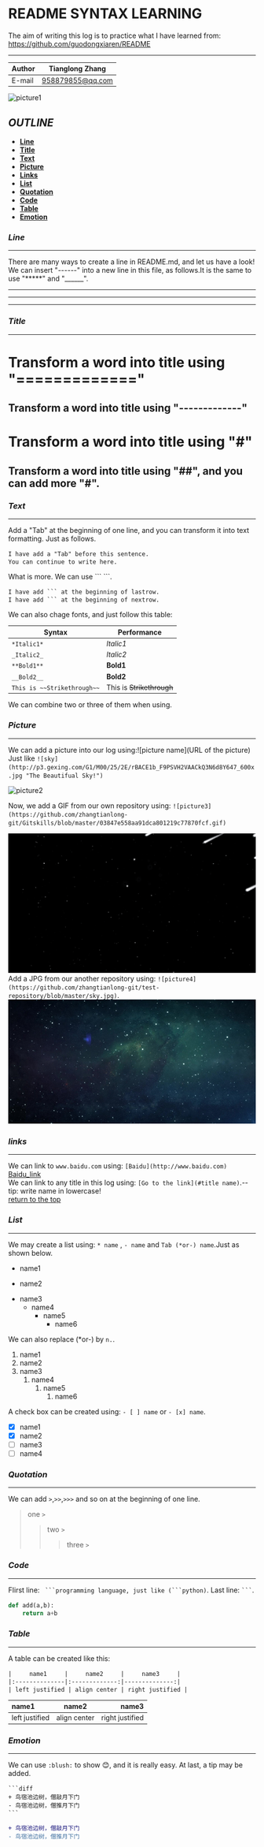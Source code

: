 README SYNTAX LEARNING
==========
The aim of writing this log is to practice what I have learned from:<br>
https://github.com/guodongxiaren/README
****

|Author|Tianglong Zhang|
|---|---|
|E-mail|958879855@qq.com|

![picture1](http://www.5068.com/uploads/allimg/171125/1-1G125100937.jpg)

## *OUTLINE*
* [**Line**](#line)
* [**Title**](#title)
* [**Text**](#text)
* [**Picture**](#picture)
* [**Links**](#links)
* [**List**](#list)
* [**Quotation**](#quotation)
* [**Code**](#code)
* [**Table**](#table)
* [**Emotion**](#emotion)

### *Line*
**********
There are many ways to create a line in README.md, and let us have a look!<br>
We can insert "------" into a new line in this file, as follows.It is  the same to use  "*****" and "______".

-------------------
___________________
*******************

### *Title*
***********
Transform a word into title using "============="
===========================
Transform a word into title using "-------------"
---------------------------
# Transform a word into title using "#"
## Transform a word into title using "##", and you can add more "#".

### *Text*
*****
Add a "Tab" at the beginning of one line, and you can transform it into text formatting. Just as follows.

	I have add a "Tab" before this sentence.
	You can continue to write here.
What is more. We can use \``` \```.
```
I have add ``` at the beginning of lastrow.
I have add ``` at the beginning of nextrow.
```
We can also chage fonts, and just follow this table:

|Syntax|Performance|
|----|-----|
|`*Italic1*`|*Italic1*|
|`_Italic2_`| _Italic2_|
|`**Bold1**`|**Bold1**|
|`__Bold2__`|__Bold2__|
|`This is ~~Strikethrough~~`|This is ~~Strikethrough~~|

We can combine two or three of them when using.

### *Picture*
*****
We can add a picture into our log using:\![picture name](URL of the picture)<br>
Just like `![sky](http://p3.gexing.com/G1/M00/25/2E/rBACE1b_F9PSVH2VAACkQ3N6d8Y647_600x.jpg "The Beautifual Sky!")`<br>

![picture2](http://img.zcool.cn/community/014cca554bfd99000001bf7289bb04.jpg "The Beautifual Sky!")

Now, we add a GIF from our own repository using: `![picture3](https://github.com/zhangtianlong-git/Gitskills/blob/master/03847e558aa91dca801219c77870fcf.gif)`

![picture3](https://github.com/zhangtianlong-git/Gitskills/blob/master/03847e558aa91dca801219c77870fcf.gif)<br>
Add a JPG from our another repository using: `![picture4](https://github.com/zhangtianlong-git/test-repository/blob/master/sky.jpg)`.<br>
![picture4](https://github.com/zhangtianlong-git/test-repository/blob/master/sky.jpg)

### *links*
*****
We can link to `www.baidu.com` using: `[Baidu](http://www.baidu.com)`<br>
[Baidu_link](https://www.baidu.com/)<br>
We can link to any title in this log using: `[Go to the link](#title name)`.--tip: write name in lowercase!<br>
[return to the top](#readme)

### *List*
*****
We may create a list using: `* name` , `- name` and `Tab (*or-) name`.Just as shown below.
* name1
- name2
* name3
	* name4
		* name5
			* name6
			
We can also replace (\*or-) by `n.`.
1. name1
2. name2
3. name3
	1. name4
		1. name5
			1. name6
			
A check box can be created using: `- [ ] name` or `- [x] name`.
- [x] name1
- [x] name2
- [ ] name3
- [ ] name4

### *Quotation*
*****
We can add `>`,`>>`,`>>>` and so on at the beginning of one line.
>one `>`
>>two `>`
>>>three `>`

### *Code*
*****
FIirst line: ` ```programming language, just like (```python)`. Last line: ` ``` `.
```python
def add(a,b):
	return a+b
```

### *Table*
*****
A table can be created like this:<br>
```
|     name1     |     name2     |     name3     |
|:--------------|:-------------:|--------------:|
| left justified | align center | right justified |
```

|     name1     |     name2     |     name3     |
|:--------------|:-------------:|--------------:|
| left justified | align center | right justified |

### *Emotion*
*****
We can use `:blush:` to show :blush:, and it is really easy.
At last, a tip may be added.

	```diff
	+ 鸟宿池边树，僧敲月下门
	- 鸟宿池边树，僧推月下门
	```

```diff
+ 鸟宿池边树，僧敲月下门
- 鸟宿池边树，僧推月下门
```


